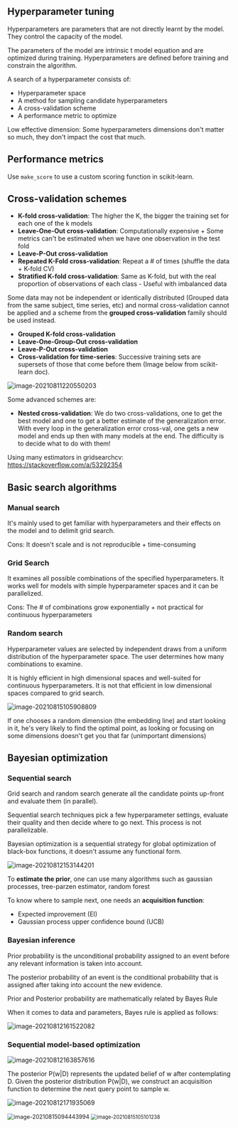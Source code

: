 ## Hyperparameter tuning

Hyperparameters are parameters that are not directly learnt by the model. They control the capacity of the model.

The parameters of the model are intrinsic t model equation and are optimized during training. Hyperparameters are defined before training and constrain the algorithm.

A search of a hyperparameter consists of:

- Hyperparameter space
- A method for sampling candidate hyperparameters
- A cross-validation scheme
- A performance metric to optimize

Low effective dimension: Some hyperparameters dimensions don't matter so much, they don't impact the cost that much.

## Performance metrics

Use `make_score` to use a custom scoring function in scikit-learn.

## Cross-validation schemes

- **K-fold cross-validation**: The higher the K, the bigger the training set for each one of the k models 
- **Leave-One-Out cross-validation**: Computationally expensive + Some metrics can't be estimated when we have one observation in the test fold
- **Leave-P-Out cross-validation**
- **Repeated K-Fold cross-validation**: Repeat a # of times (shuffle the data + K-fold CV)
- **Stratified K-fold cross-validation**: Same as K-fold, but with the real proportion of observations of each class - Useful with imbalanced data

Some data may not be independent or identically distributed (Grouped data from the same subject, time series, etc) and normal cross-validation cannot be applied and a scheme from the **grouped cross-validation** family should be used instead. 

- **Grouped K-fold cross-validation**
- **Leave-One-Group-Out cross-validation**
- **Leave-P-Out cross-validation**
- **Cross-validation for time-series**: Successive training sets are supersets of those that come before them (Image below from scikit-learn doc).

![image-20210811220550203](_assets/Notes/image-20210811220550203.png)

Some advanced schemes are:

- **Nested cross-validation**: We do two cross-validations, one to get the best model and one to get a better estimate of the generalization error. With every loop in the generalization error cross-val, one gets a new model and ends up then with many models at the end. The difficulty is to decide what to do with them!

Using many estimators in gridsearchcv: https://stackoverflow.com/a/53292354

## Basic search algorithms

### Manual search

It's mainly used to get familiar with hyperparameters and their effects on the model and to delimit grid search.

Cons: It doesn't scale and is not reproducible + time-consuming

### Grid Search

It examines all possible combinations of the specified hyperparameters. It works well for models with simple hyperparameter spaces and it can be parallelized.

Cons: The # of combinations grow exponentially + not practical for continuous hyperparameters

### Random search

Hyperparameter values are selected by independent draws from a uniform distribution of the hyperparameter space. The user determines how many combinations to examine.

It is highly efficient in high dimensional spaces and well-suited for continuous hyperparameters. It is not that efficient in low dimensional spaces compared to grid search.

![image-20210815105908809](_assets/Notes/image-20210815105908809.png)

If one chooses a random dimension (the embedding line) and start looking in it, he's very likely to find the optimal point, as looking or focusing on some dimensions doesn't get you that far (unimportant dimensions)

## Bayesian optimization

### Sequential search

Grid search and random search generate all the candidate points up-front and evaluate them (in parallel).

Sequential search techniques pick a few hyperparameter settings, evaluate their quality and then decide where to go next. This process is not parallelizable.

Bayesian optimization is a sequential strategy for global optimization of black-box functions, it doesn't assume any functional form.

![image-20210812153144201](_assets/Notes/image-20210812153144201.png)

To **estimate the prior**, one can use many algorithms such as gaussian processes, tree-parzen estimator, random forest

To know where to sample next, one needs an **acquisition function**:

- Expected improvement (EI)
- Gaussian process upper confidence bound (UCB)

### Bayesian inference

Prior probability is the unconditional probability assigned to an event before any relevant information is taken into account.

The posterior probability of an event is the conditional probability that is assigned after taking into account the new evidence.

Prior and Posterior probability are mathematically related by Bayes Rule

When it comes to data and parameters, Bayes rule is applied as follows:

![image-20210812161522082](_assets/Notes/image-20210812161522082.png)

### Sequential model-based optimization

![image-20210812163857616](_assets/Notes/image-20210812163857616.png)

The posterior P(w|D) represents the updated belief of w after contemplating D. Given the posterior distribution P(w|D), we construct an acquisition function to determine the next query point to sample w.

![image-20210812171935069](_assets/Notes/image-20210812171935069.png)

<img src="_assets/Notes/image-20210815094443994.png" alt="image-20210815094443994" style="zoom:90%;" />

<img src="_assets/Notes/image-20210815105101238.png" alt="image-20210815105101238" style="zoom:80%;" />

